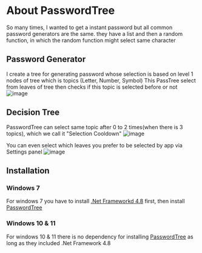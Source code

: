 # About PasswordTree

So many times, I wanted to get a instant password but all common password generators are the same. they have a list and then a random function, in which the random function might select same character

## Password Generator
I create a tree for generating password whose selection is based on level 1 nodes of tree which is topics (Letter, Number, Symbol)
This PassTree select from leaves of tree then checks if this topic is selected before or not
![image](https://github.com/user-attachments/assets/70f115ac-6333-4880-a72e-f072b7d1924c)


## Decision Tree
PasswordTree can select same topic after 0 to 2 times(when there is 3 topics), which we call it "Selection Cooldown"
![image](https://github.com/user-attachments/assets/45a78d72-2f0d-4146-be6b-ea7e81d8f135)

You can even select which leaves you prefer to be selected by app via Settings panel
![image](https://github.com/user-attachments/assets/272a7a6a-a1e8-4787-92f9-d674ae89df12)


## Installation

### Windows 7
For windows 7 you have to install [.Net Frameworkd 4.8](https://dotnet.microsoft.com/en-us/download/dotnet-framework/thank-you/net48-offline-installer) first, then install [PasswordTree](https://github.com/PasswordTree/PasswordTree/releases/tag/password)

### Windows 10 & 11
For windows 10 & 11 there is no dependency for installing [PasswordTree](https://github.com/PasswordTree/PasswordTree/releases/tag/password) as long as they included .Net Framework 4.8
